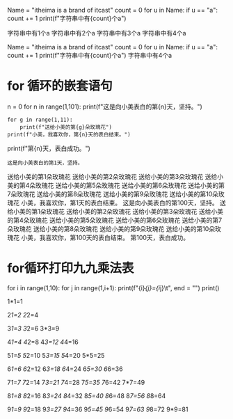 Name = "itheima is a brand of itcast"
count = 0
for u in Name:
    if u == "a":
        count += 1
        print(f"字符串中有{count}个a")

字符串中有1个a
字符串中有2个a
字符串中有3个a
字符串中有4个a


Name = "itheima is a brand of itcast"
count = 0
for u in Name:
    if u == "a":
        count += 1
print(f"字符串中有{count}个a")
字符串中有4个a



# for 循环的嵌套语句
n = 0
for n in range(1,101):
    print(f"这是向小美表白的第{n}天，坚持。")
    
    for g in range(1,11):
        print(f"送给小美的第{g}朵玫瑰花")
    print(f"小美，我喜欢你，第{n}天的表白结束。")
print(f"第{n}天，表白成功。")
    
    这是向小美表白的第1天，坚持。
送给小美的第1朵玫瑰花
送给小美的第2朵玫瑰花
送给小美的第3朵玫瑰花
送给小美的第4朵玫瑰花
送给小美的第5朵玫瑰花
送给小美的第6朵玫瑰花
送给小美的第7朵玫瑰花
送给小美的第8朵玫瑰花
送给小美的第9朵玫瑰花
送给小美的第10朵玫瑰花
小美，我喜欢你，第1天的表白结束。
这是向小美表白的第100天，坚持。
送给小美的第1朵玫瑰花
送给小美的第2朵玫瑰花
送给小美的第3朵玫瑰花
送给小美的第4朵玫瑰花
送给小美的第5朵玫瑰花
送给小美的第6朵玫瑰花
送给小美的第7朵玫瑰花
送给小美的第8朵玫瑰花
送给小美的第9朵玫瑰花
送给小美的第10朵玫瑰花
小美，我喜欢你，第100天的表白结束。
第100天，表白成功。

# for循环打印九九乘法表

for i in range(1,10):
    for j in range(1,i+1):
     print(f"{i}*{j}={i*j}\t", end = "") 
    print()  
    


1*1=1	

2*1=2	2*2=4	

3*1=3	3*2=6	3*3=9	

4*1=4	4*2=8	4*3=12	4*4=16	

5*1=5	5*2=10	5*3=15	5*4=20	5*5=25	

6*1=6	6*2=12	6*3=18	6*4=24	6*5=30	6*6=36	

7*1=7	7*2=14	7*3=21	7*4=28	7*5=35	7*6=42	7*7=49	

8*1=8	8*2=16	8*3=24	8*4=32	8*5=40	8*6=48	8*7=56	8*8=64	

9*1=9	9*2=18	9*3=27	9*4=36	9*5=45	9*6=54	9*7=63	9*8=72	9*9=81	 